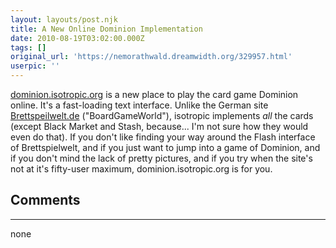 ```yaml
---
layout: layouts/post.njk
title: A New Online Dominion Implementation
date: 2010-08-19T03:02:00.000Z
tags: []
original_url: 'https://nemorathwald.dreamwidth.org/329957.html'
userpic: ''
---
```

[dominion.isotropic.org](http://dominion.isotropic.org/) is a new place to play the card game Dominion online. It's a fast-loading text interface. Unlike the German site [Brettspeilwelt.de](http://www.brettspielwelt.de/?nation=en) ("BoardGameWorld"), isotropic implements _all_ the cards (except Black Market and Stash, because... I'm not sure how they would even do that). If you don't like finding your way around the Flash interface of Brettspielwelt, and if you just want to jump into a game of Dominion, and if you don't mind the lack of pretty pictures, and if you try when the site's not at it's fifty-user maximum, dominion.isotropic.org is for you.

## Comments

---

none
